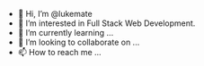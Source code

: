 - 👋 Hi, I’m @lukemate
- 👀 I’m interested in Full Stack Web Development.
- 🌱 I’m currently learning ...
- 💞️ I’m looking to collaborate on ...
- 📫 How to reach me ...

<!---
lukemate/lukemate is a ✨ special ✨ repository because its `README.md` (this file) appears on your GitHub profile.
You can click the Preview link to take a look at your changes.
--->
